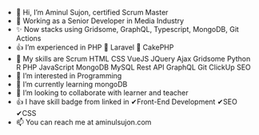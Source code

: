 - 👋 Hi, I’m Aminul Sujon, certified Scrum Master
- 🧸 Working as a Senior Developer in Media Industry
- ✨ Now stacks using  Gridsome, GraphQL, Typescript, MongoDB, Git Actions 
- 👍 I’m experienced in PHP 💖 Laravel 💖 CakePHP 
- 🌱 My skills are Scrum HTML CSS VueJS JQuery Ajax Gridsome 
     Python R PHP JavaScript MongoDB MySQL Rest API GraphQL Git ClickUp SEO
- 👀 I’m interested in Programming
- 🌱 I’m currently learning mongoDB
- 💞️ I’m looking to collaborate with learner and teacher
- 👍 I have skill badge from linked in ✔Front-End Development ✔SEO ✔CSS
- 📫 You can reach me at aminulsujon.com

<!---
aminulsujon/aminulsujon is a ✨ special ✨ repository because its `README.md` (this file) appears on your GitHub profile.
You can click the Preview link to take a look at your changes.
--->
